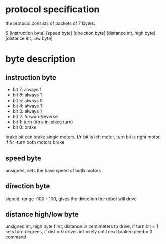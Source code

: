 protocol specification
======================

the protocol consists of packets of 7 bytes:

$ [instruction byte] [speed byte] [direction byte] [distance int, high byte] [distance int, low byte]

byte description
================

instruction byte
----------------

- bit 7: always 1
- bit 6: always 1
- bit 5: always 0
- bit 4: always 1
- bit 3: always 1
- bit 2: forward/reverse
- bit 1: turn (do a in-place turn)
- bit 0: brake

brake bit can brake single motors, f/r bit is left motor, turn bit is right motor, if f/r=turn both motors brake

speed byte
----------

unsigned, sets the base speed of both motors

direction byte
--------------

signed, range -100 - 100, gives the direction the robot will drive

distance high/low byte
----------------------

unsigned int, high byte first, distance in centimeters to drive, if turn bit = 1 sets turn degrees, if dist = 0 drives infinitely until next brake/speed = 0 command
